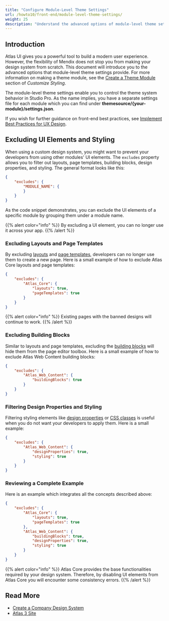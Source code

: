 ```yaml
---
title: "Configure Module-Level Theme Settings"
url: /howto10/front-end/module-level-theme-settings/
weight: 25
description: "Understand the advanced options of module-level theme settings."
---
```


## Introduction

Atlas UI gives you a powerful tool to build a modern user experience. However, the flexibility of Mendix does not stop you from making your design system from scratch. This document will introduce you to the advanced options that module-level theme settings provide. For more information on making a theme module, see the [Create a Theme Module](/howto10/front-end/customize-styling-new/#create-theme-mod) section of *Customize Styling*.

The module-level theme settings enable you to control the theme system behavior in Studio Pro. As the name implies, you have a separate settings file for each module which you can find under **themesource/{your-module}/settings.json**.

If you wish for further guidance on front-end best practices, see [Implement Best Practices for UX Design](/howto10/front-end/ux-best-practices/). 

## Excluding UI Elements and Styling

When using a custom design system, you might want to prevent your developers from using other modules' UI elements. The `excludes` property allows you to filter out layouts, page templates, building blocks, design properties, and styling. The general format looks like this:

```json
{
    "excludes": {
        "MODULE_NAME": {
        }
    }
}
```

As the code snippet demonstrates, you can exclude the UI elements of a specific module by grouping them under a module name.

{{% alert color="info" %}}
By excluding a UI element, you can no longer use it across your app.
{{% /alert %}}

### Excluding Layouts and Page Templates

By excluding [layouts](/refguide10/layout/) and [page templates](/refguide10/page-templates/), developers can no longer use them to create a new page. Here is a small example of how to exclude Atlas Core layouts and page templates:

```json
{
    "excludes": {
        "Atlas_Core": {
            "layouts": true,
            "pageTemplates": true
        }
    }
}
```

{{% alert color="info" %}}
Existing pages with the banned designs will continue to work.
{{% /alert %}}

### Excluding Building Blocks

Similar to layouts and page templates, excluding the [building blocks](/refguide10/building-block/) will hide them from the page editor toolbox. Here is a small example of how to exclude Atlas Web Content building blocks:

```json
{
    "excludes": {
        "Atlas_Web_Content": {
            "buildingBlocks": true
        }
    }
}
```

### Filtering Design Properties and Styling

Filtering styling elements like [design properties](/apidocs-mxsdk/apidocs/design-properties/) or [CSS classes](/howto10/front-end/customize-styling-new/) is useful when you do not want your developers to apply them. Here is a small example:

```json
{
    "excludes": {
        "Atlas_Web_Content": {
            "designProperties": true,
            "styling": true
        }
    }
}
```

### Reviewing a Complete Example

Here is an example which integrates all the concepts described above:

```json
{
    "excludes": {
        "Atlas_Core": {
            "layouts": true,
            "pageTemplates": true
        },
        "Atlas_Web_Content": {
            "buildingBlocks": true,
            "designProperties": true,
            "styling": true
        }
    }
}
```

{{% alert color="info" %}}
Atlas Core provides the base functionalities required by your design system. Therefore, by disabling UI elements from Atlas Core you will encounter some consistency errors.
{{% /alert %}}

## Read More

* [Create a Company Design System](/howto10/front-end/create-a-company-design-system/)
* [Atlas 3 Site](https://atlas.mendix.com)
